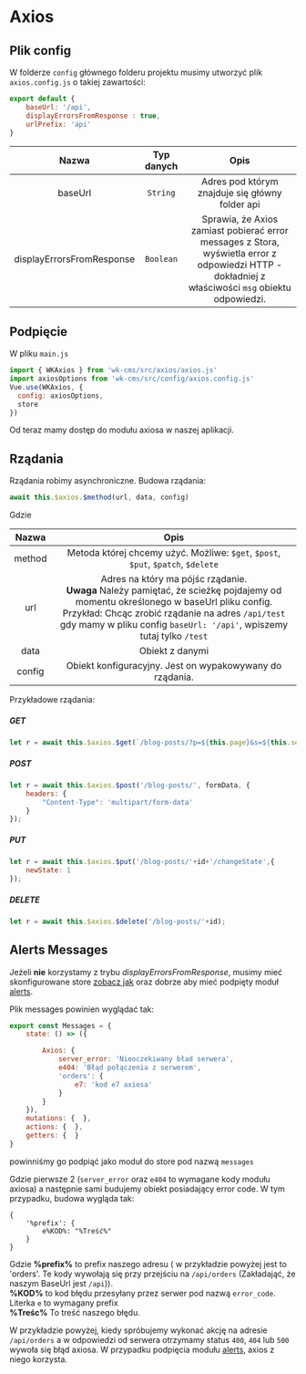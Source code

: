 # Axios

## Plik config

W folderze `config` głównego folderu projektu musimy utworzyć plik `axios.config.js` o takiej zawartości:

```js
export default {
    baseUrl: '/api',
    displayErrorsFromResponse : true,
    urlPrefix: 'api'
}
```
| Nazwa | Typ danych | Opis | 
|:-:|:-:|:-:|
| baseUrl | `String` | Adres pod którym znajduje się główny folder api |
| displayErrorsFromResponse | `Boolean` | Sprawia, że Axios zamiast pobierać error messages z Stora, wyświetla error z odpowiedzi HTTP - dokładniej z właściwości `msg` obiektu odpowiedzi. |


## Podpięcie

W pliku `main.js`
```js
import { WKAxios } from 'wk-cms/src/axios/axios.js'
import axiosOptions from 'wk-cms/src/config/axios.config.js'
Vue.use(WKAxios, {
  config: axiosOptions,
  store
})
```

Od teraz mamy dostęp do modułu axiosa w naszej aplikacji. 

## Rządania

Rządania robimy asynchroniczne. Budowa rządania:

```js
await this.$axios.$method(url, data, config)
```
Gdzie

| Nazwa |  Opis | 
|:-:|:-:|
| method | Metoda której chcemy użyć. Możliwe: `$get`, `$post`, `$put`, `$patch`, `$delete` |
| url | Adres na który ma pójśc rządanie. <br> **Uwaga** Należy pamiętać, że scieżkę pojdajemy od momentu określonego w baseUrl pliku config. <br>Przykład: Chcąc zrobić rządanie na adres  `/api/test` gdy mamy w pliku config `baseUrl: '/api'`, wpiszemy tutaj tylko `/test` |
| data | Obiekt z danymi |
| config | Obiekt konfiguracyjny. Jest on wypakowywany do rządania.  |

Przykładowe rządania:

##### GET
```js
let r = await this.$axios.$get(`/blog-posts/?p=${this.page}&s=${this.searchString}`);
```
##### POST
```js
let r = await this.$axios.$post('/blog-posts/', formData, {
    headers: {
        "Content-Type": 'multipart/form-data'
    }
});
```
##### PUT
```js
let r = await this.$axios.$put('/blog-posts/'+id+'/changeState',{
    newState: 1
});
```
##### DELETE
```js
let r = await this.$axios.$delete('/blog-posts/'+id);
```

## Alerts Messages

Jeżeli **nie** korzystamy z trybu *displayErrorsFromResponse*, musimy mieć skonfigurowane store [zobacz jak](#) oraz dobrze aby  mieć podpięty moduł [alerts](/plugins/alerts/).

Plik messages powinien wyglądać tak: 
```js
export const Messages = {
    state: () => ({ 

        Axios: {
            server_error: 'Nieoczekiwany bład serwera',
            e404: 'Błąd połączenia z serwerem',
            'orders': {
                e7: 'kod e7 axiosa'
            }
        }
    }),
    mutations: {  },
    actions: {  },
    getters: {  }
}
```
powinniśmy go podpiąć jako moduł do store pod nazwą `messages`

Gdzie pierwsze 2 (`server_error` oraz `e404` to wymagane kody modułu axiosa) a następnie sami budujemy obiekt posiadający error code. W tym przypadku, budowa wygląda tak:
```
{
    '%prefix': {
        e%KOD%: "%Treść%"
    }
}
```
Gdzie 
**%prefix%** to prefix naszego adresu ( w przykładzie powyżej jest to 'orders'. Te kody wywołają się przy przejściu na `/api/orders` (Zakładająć, że naszym BaseUrl jest `/api`)).<br>
**%KOD%** to kod błędu przesyłany przez serwer pod nazwą  `error_code`. Literka `e` to wymagany prefix <br>
**%Treśc%** To treść naszego błędu.

W przykładzie powyżej, kiedy spróbujemy wykonać akcję na adresie ```/api/orders``` a w odpowiedzi od serwera otrzymamy status `400`, `404` lub `500` wywoła się błąd axiosa. W przypadku podpięcia modułu [alerts](/plugins/alerts/), axios z niego korzysta.
